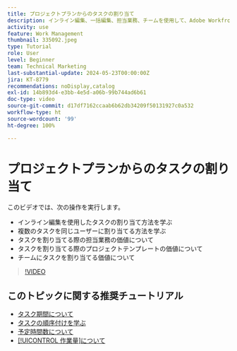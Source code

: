 ```yaml
---
title: プロジェクトプランからのタスクの割り当て
description: インライン編集、一括編集、担当業務、チームを使用して、Adobe Workfront プロジェクトでタスクを割り当てる方法について説明します。
activity: use
feature: Work Management
thumbnail: 335092.jpeg
type: Tutorial
role: User
level: Beginner
team: Technical Marketing
last-substantial-update: 2024-05-23T00:00:00Z
jira: KT-8779
recommendations: noDisplay,catalog
exl-id: 14b893d4-e3bb-4e5d-a06b-99b744ad6b61
doc-type: video
source-git-commit: d17df7162ccaab6b62db34209f50131927c0a532
workflow-type: ht
source-wordcount: '99'
ht-degree: 100%

---
```


# プロジェクトプランからのタスクの割り当て

このビデオでは、次の操作を実行します。

* インライン編集を使用したタスクの割り当て方法を学ぶ
* 複数のタスクを同じユーザーに割り当てる方法を学ぶ
* タスクを割り当てる際の担当業務の価値について
* タスクを割り当てる際のプロジェクトテンプレートの価値について
* チームにタスクを割り当てる価値について

>[!VIDEO](https://video.tv.adobe.com/v/335092/?quality=12&learn=on&enablevpops)

<!---
learn more urls:
Notifications: Information about work assigned to me
Assign tasks
Personal time overview
Make smart assignments
Modify multiple user assignments in a task list
--->

## このトピックに関する推奨チュートリアル

* [タスク期間について](/help/manage-work/tasks/understand-task-durations.md)
* [タスクの順序付けを学ぶ](/help/manage-work/tasks/learn-to-sequence-tasks.md)
* [予定時間数について](/help/manage-work/tasks/understand-planned-hours.md)
* [[!UICONTROL 作業量]について](/help/manage-work/tasks/understand-work-effort.md)

